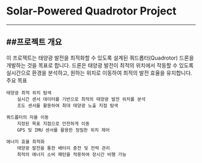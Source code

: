 # Solar-Powered Quadrotor Project
---
##프로젝트 개요
---
이 프로젝트는 태양광 발전을 최적화할 수 있도록 설계된 쿼드롭터(Quadrotor) 드론을 개발하는 것을 목표로 합니다. 드론은 태양광 발전이 최적의 위치에서 작동할 수 있도록 실시간으로 환경을 분석하고, 원하는 위치로 이동하여 최적의 발전 효율을 유지합니다.
 주요 목표

    태양광 최적 위치 탐색
        실시간 센서 데이터를 기반으로 최적의 태양광 발전 위치를 분석
        조도 센서를 활용하여 최대 태양광 노출 지점 탐색

    쿼드롭터의 자율 이동
        지정된 목표 지점으로 안전하게 이동
        GPS 및 IMU 센서를 활용한 정밀한 위치 제어

    에너지 효율 최적화
        태양광 발전을 통한 배터리 충전 및 전력 관리
        최적의 에너지 소비 패턴을 적용하여 장시간 비행 가능
